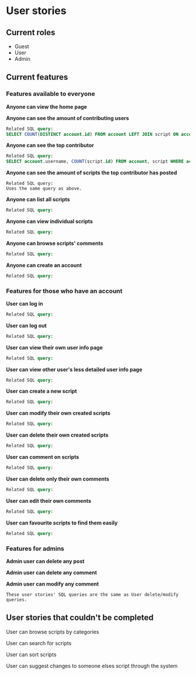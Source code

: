# User stories
## Current roles
* Guest
* User
* Admin

## Current features
### Features available to everyone
**Anyone can view the home page**

**Anyone can see the amount of contributing users**
```sql
Related SQL query:
SELECT COUNT(DISTINCT account.id) FROM account LEFT JOIN script ON account.id = script.author_id LEFT JOIN comment ON account.id = comment.author_id WHERE account.id = script.author_id OR account.id = comment.author_id;
```

**Anyone can see the top contributor**
```sql
Related SQL query:
SELECT account.username, COUNT(script.id) FROM account, script WHERE account.id = script.author_id GROUP BY username ORDER BY COUNT(script.id) DESC;
```

**Anyone can see the amount of scripts the top contributor has posted**
```
Related SQL query:
Uses the same query as above.
```

**Anyone can list all scripts**
```sql
Related SQL query:

```

**Anyone can view individual scripts**
```sql
Related SQL query:

```

**Anyone can browse scripts' comments**
```sql
Related SQL query:

```

**Anyone can create an account**
```sql
Related SQL query:

```

### Features for those who have an account
**User can log in**
```sql
Related SQL query:

```

**User can log out**
```sql
Related SQL query:

```

**User can view their own user info page**
```sql
Related SQL query:

```

**User can view other user's less detailed user info page**
```sql
Related SQL query:

```

**User can create a new script**
```sql
Related SQL query:

```

**User can modify their own created scripts**
```sql
Related SQL query:

```

**User can delete their own created scripts**
```sql
Related SQL query:

```

**User can comment on scripts**
```sql
Related SQL query:

```

**User can delete only their own comments**
```sql
Related SQL query:

```

**User can edit their own comments**
```sql
Related SQL query:

```

**User can favourite scripts to find them easily**
```sql
Related SQL query:

```

### Features for admins
**Admin user can delete any post**

**Admin user can delete any comment**

**Admin user can modify any comment**
```
These user stories' SQL queries are the same as User delete/modify queries.
```

## User stories that couldn't be completed
User can browse scripts by categories

User can search for scripts

User can sort scripts

User can suggest changes to someone elses script through the system

